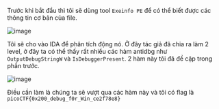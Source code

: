 Trước khi bắt đầu thì tôi sẽ dùng tool `Exeinfo PE` để có thể biết được các thông tin cơ bản của file.

![image](https://github.com/daglongg/PicoCTF_2024/assets/138242812/17c4bf60-2047-4e4f-92f6-d51c2bd6d896)

Tôi sẽ cho vào IDA để phân tích động nó. Ở đây tác giả đã chia ra làm 2 level, ở đây ta có thể thấy rất nhiều các hàm antidbg như
`OutputDebugStringW` và `IsDebuggerPresent`. 2 hàm này tôi đã đề cập trong phần trước.

![image](https://github.com/daglongg/PicoCTF_2024/assets/138242812/7213883b-b993-4f85-b6d9-02d8d14b4afd)

Điều cần làm là chúng ta sẽ vượt qua các hàm này và tôi có flag là `picoCTF{0x200_debug_f0r_Win_ce2f78e8}`

